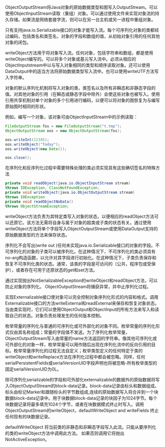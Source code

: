 ObjectOutputStream将Java对象的原始数据类型和图写入OutputStream。可以使用ObjectInputStream读取（重组）对象。可以通过使用文件来实现对象流的持久存储。如果流是网络套接字流，则可以在另一台主机或另一进程中重组对象。

只有支持java.io.Serializable接口的对象才能写入流。每个可序列化对象的类都经过编码，包括类名和类签名，对象的字段和数组的值，从初始对象引用的任何其他对象的闭包。

writeObject方法用于将对象写入流。任何对象，包括字符串和数组，都是使用writeObject编写的。可以将多个对象或基元写入流中。必须从相应的ObjectInputstream中以与写入对象相同的类型和顺序读取对象。还可以使用DataOutput中的适当方法将原始数据类型写入流中。也可以使用writeUTF方法写入字符串。

对象的默认序列化机制将写入对象的类，类签名以及所有非瞬态和非静态字段的值。对其他对象的引用（在瞬态或静态字段中除外）会使这些对象也被写入。使用引用共享机制对单个对象的多个引用进行编码，以便可以将对象的图恢复为与编写原始图时相同的形状。

例如，编写一个对象，该对象可由ObjectInputStream中的示例读取：
```java
FileOutputStream fos = new FileOutputStream("t.tmp");
ObjectOutputStream oos = new ObjectOutputStream(fos);

oos.writeInt(12345);
oos.writeObject("Today");
oos.writeObject(new Date());

oos.close();
```

在序列化和反序列化过程中需要特殊处理的类必须实现具有这些确切签名的特殊方法

```java
private void readObject(java.io.ObjectInputStream stream)
throws IOException, ClassNotFoundException;
private void writeObject(java.io.ObjectOutputStream stream)
throws IOException
private void readObjectNoData()
throws ObjectStreamException;
```

writeObject方法负责为其特定类写入对象的状态，以便相应的readObject方法可以还原它。该方法无需将自身与属于对象的超类或子类的状态有关。通过使用writeObject方法将单个字段写入ObjectOutputStream或使用DataOutput支持的原始数据类型的方法来保存状态。

序列化不会写出(write out )任何未实现java.io.Serializable接口的对象的字段。不可序列化的对象的子类可以被序列化。在这种情况下，不可序列化的类必须具有no-arg构造函数，以允许对其字段进行初始化。在这种情况下，子类负责保存和恢复不可序列化类的状态。通常，该类的字段是可访问的（公共，程序包或受保护），或者存在可用于还原状态的get和set方法。

通过实现抛出NotSerializableException的writeObject和readObject方法，可以防止对象的序列化。 ObjectOutputStream将捕获异常，并中止序列化过程。

实现Externalizable接口使对象可以完全控制对象序列化形式的内容和格式。调用Externalizable接口的方法writeExternal和readExternal来保存和恢复对象状态。当由类实现时，它们可以使用ObjectOutput和ObjectInput的所有方法来写入和读取自己的状态。对象负责处理发生的任何版本控制。

枚举常量的序列化与普通的可序列化或可外部化的对象不同。枚举常量的序列化形式仅由其名称组成；常量的字段值不发送。为了序列化枚举常量，ObjectOutputStream写入由常量的name方法返回的字符串。像其他可序列化或可外部化的对象一样，枚举常量可以用作随后出现在序列化流中的反向引用的目标。枚举常量序列化的过程无法自定义；枚举类型定义的任何特定于类的writeObject和writeReplace方法在序列化过程中都会被忽略。同样，任何serialPersistentFields或serialVersionUID字段声明也将被忽略-所有枚举类型的固定serialVersionUID为0L。

除可序列化serializable的字段和可外部化externalizable的数据外的原始数据将写入ObjectOutputStream的block-data记录。block-data记录由标头和数据组成。标头由标记Marker和跟随标头的字节数组成,连续的原始数据写入将合并到一个块数据block-data记录中。用于块数据block-data记录的块因子为1024字节。每个块数据记录将最多填充1024个字节，或者在块数据模式终止时写入。调用ObjectOutputStream的writeObject，defaultWriteObject and writeFields 终止任何现有的块数据记录。

defaultWriteObject 将当前类的非静态和非瞬态字段写入此流。只能从要序列化的类的writeObject方法中调用此方法。 如果否则调用它将抛出NotActiveException。